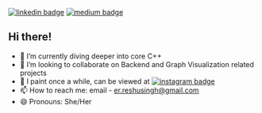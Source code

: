 [![linkedin badge](https://img.shields.io/badge/Reshu_Singh-30302f?style=flat&logo=linkedin)](https://www.linkedin.com/in/reshu-ai)
[![medium badge](https://img.shields.io/badge/Reshu_Singh-30302f?style=flat&logo=medium)](https://medium.com/@reshusingh)


## Hi there!

- 🌱 I’m currently diving deeper into core C++
- 👯 I’m looking to collaborate on Backend and Graph Visualization related projects
- 🎨 I paint once a while, can be viewed at [![instagram badge](https://img.shields.io/badge/palettenclicks-30302f?style=flat&logo=instagram)](https://www.instagram.com/palettenclicks/)
- 📫 How to reach me: email - er.reshusingh@gmail.com
- 😄 Pronouns: She/Her


